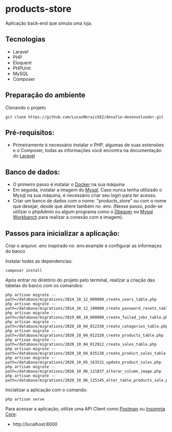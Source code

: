 # products-store

Aplicação back-end que simula uma loja.

## Tecnologias

- Laravel
- PHP
- Eloquent
- PHPUnit
- MySQL
- Composer

## Preparação do ambiente

Clonando o projeto
```
git clone https://github.com/LucasMorais582/desafio-desenvolvedor.git
```

## Pré-requisitos:
- Primeiramente é necessário instalar o PHP, algumas de suas extensões e o Composer, todas as informações você encontra na documentação do [Laravel](https://laravel.com/docs/7.x/installation)

## Banco de dados:
- O primeiro passo é instalar o [Docker](https://docs.docker.com/engine/install/) na sua máquina
- Em seguida, instalar a imagem do [Mysql](https://hub.docker.com/_/mysql). Caso nunca tenha utilizado o Mysql na sua máquina, é necessário criar seu login para ter acesso.
- Criar um banco de dados com o nome: "products_store" ou com o nome que desejar, desde que altere também no .env. (Nesse passo, pode-se utilizar o phpAdmin ou algum programa como o [Dbeaver](https://dbeaver.io/) ou [Mysql Workbanch](https://www.mysql.com/products/workbench/) para realizar a conexão com a imagem).


## Passos para inicializar a aplicação:

Criar o arquivo .env inspirado no .env.example e configurar as informaçes do banco

Instalar todas as dependencias:
```
composer install
```

Após entrar no diretório do projeto pelo terminal, realizar a criação das tabelas do banco com os comandos:
```
php artisan migrate --path=/database/migrations/2014_10_12_000000_create_users_table.php
php artisan migrate --path=/database/migrations/2014_10_12_100000_create_password_resets_table.php
php artisan migrate --path=/database/migrations/2019_08_19_000000_create_failed_jobs_table.php
php artisan migrate --path=/database/migrations/2020_10_04_012330_create_categories_table.php
php artisan migrate --path=/database/migrations/2020_10_04_012320_create_products_table.php
php artisan migrate --path=/database/migrations/2020_10_04_012912_create_sales_table.php
php artisan migrate --path=/database/migrations/2020_10_04_035138_create_product_sales_table.php
php artisan migrate --path=/database/migrations/2020_10_05_163531_update_product_sales.php
php artisan migrate --path=/database/migrations/2020_10_06_121837_alterar_column_image.php
php artisan migrate --path=/database/migrations/2020_10_06_125145_alter_table_products_sale.php
```

Inicializar a aplicação com o comando:
```
php artisan serve
```

Para acessar a aplicação, utilize uma API Client como [Postman](https://www.postman.com/) ou [Insomnia Core](https://insomnia.rest/download/):
- http://localhost:8000
